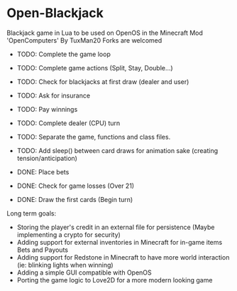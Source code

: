 # Open-Blackjack
Blackjack game in Lua to be used on OpenOS in the Minecraft Mod 'OpenComputers'
By TuxMan20
Forks are welcomed

- TODO: Complete the game loop
- TODO: Complete game actions (Split, Stay, Double...)
- TODO: Check for blackjacks at first draw (dealer and user)
- TODO: Ask for insurance
- TODO: Pay winnings
- TODO: Complete dealer (CPU) turn
- TODO: Separate the game, functions and class files.
- TODO: Add sleep() between card draws for animation sake (creating tension/anticipation)

- DONE: Place bets
- DONE: Check for game losses (Over 21)
- DONE: Draw the first cards (Begin turn)

Long term goals:
- Storing the player's credit in an external file for persistence (Maybe implementing a crypto for security)
- Adding support for external inventories in Minecraft for in-game items Bets and Payouts
- Adding support for Redstone in Minecraft to have more world interaction (ie: blinking lights when winning)
- Adding a simple GUI compatible with OpenOS
- Porting the game logic to Love2D for a more modern looking game
